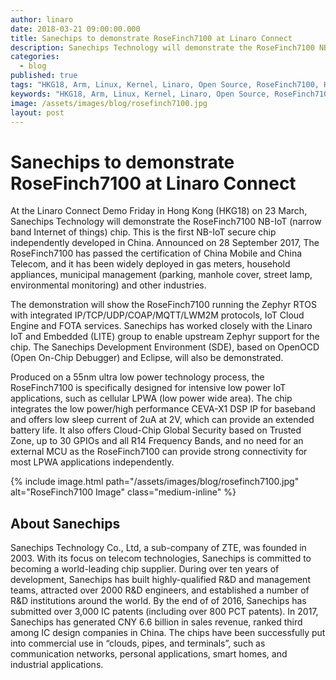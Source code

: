 ```yaml
---
author: linaro
date: 2018-03-21 09:00:00.000
title: Sanechips to demonstrate RoseFinch7100 at Linaro Connect
description: Sanechips Technology will demonstrate the RoseFinch7100 NB-IoT chip at HKG18.
categories:
  - blog
published: true
tags: "HKG18, Arm, Linux, Kernel, Linaro, Open Source, RoseFinch7100, HKG18"
keywords: "HKG18, Arm, Linux, Kernel, Linaro, Open Source, RoseFinch7100, HKG18"
image: /assets/images/blog/rosefinch7100.jpg
layout: post
---
```


# Sanechips to demonstrate RoseFinch7100 at Linaro Connect

At the Linaro Connect Demo Friday in Hong Kong (HKG18) on 23 March, Sanechips Technology will demonstrate the RoseFinch7100 NB-IoT (narrow band Internet of things) chip. This is the first NB-IoT secure chip independently developed in China. Announced on 28 September 2017, The RoseFinch7100 has passed the certification of China Mobile and China Telecom, and it has been widely deployed in gas meters, household appliances, municipal management (parking, manhole cover, street lamp, environmental monitoring) and other industries.

The demonstration will show the RoseFinch7100 running the Zephyr RTOS with integrated IP/TCP/UDP/COAP/MQTT/LWM2M protocols, IoT Cloud Engine and FOTA services. Sanechips has worked closely with the Linaro IoT and Embedded (LITE) group to enable upstream Zephyr support for the chip. The Sanechips Development Environment (SDE), based on OpenOCD (Open On-Chip Debugger) and Eclipse, will also be demonstrated.

Produced on a 55nm ultra low power technology process, the RoseFinch7100 is specifically designed for intensive low power IoT applications, such as cellular LPWA (low power wide area). The chip integrates the low power/high performance CEVA-X1 DSP IP for baseband and offers low sleep current of 2uA at 2V, which can provide an extended battery life. It also offers Cloud-Chip Global Security based on Trusted Zone, up to 30 GPIOs and all R14 Frequency Bands, and no need for an external MCU as the RoseFinch7100 can provide strong connectivity for most LPWA applications independently.

{% include image.html path="/assets/images/blog/rosefinch7100.jpg" alt="RoseFinch7100 Image" class="medium-inline" %}

## About Sanechips

Sanechips Technology Co., Ltd, a sub-company of ZTE, was founded in 2003. With its focus on telecom technologies, Sanechips is committed to becoming a world-leading chip supplier. During over ten years of development, Sanechips has built highly-qualified R&D and management teams, attracted over 2000 R&D engineers, and established a number of R&D institutions around the world. By the end of of 2016, Sanechips has submitted over 3,000 IC patents (including over 800 PCT patents). In 2017, Sanechips has generated CNY 6.6 billion in sales revenue, ranked third among IC design companies in China. The chips have been successfully put into commercial use in “clouds, pipes, and terminals”, such as communication networks, personal applications, smart homes, and industrial applications.
